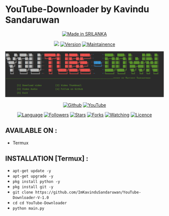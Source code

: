# YouTube-Downloader by Kavindu Sandaruwan

<p align="center">
<a href="https://bit.ly/2P2Krrr"><img title="Made in SRILANKA" src="https://img.shields.io/badge/MADE%20IN-SRILANKA-SCRIPT?colorA=%23ff8100&colorB=%23017e40&colorC=%23ff0000&style=for-the-badge"></a>
</p>

<p align="center">
<a href="https://bit.ly/2P2Krrr"><img src="https://img.shields.io/badge/Tool-YTD-blue.svg"></a>
<a href="https://bit.ly/2P2Krrr"><img title="Version" src="https://img.shields.io/badge/Version-1.0-blue.svg?style=flat-square"></a>
<a href="https://bit.ly/2P2Krrr"><img title="Maintainence" src="https://img.shields.io/badge/Maintained%3F-yes-blue.svg"></a>
</p>

<img src="Screenshot (212).png">

<p align="center">
<a href="https://github.com/ImKavinduSandaruwan"><img title="Github" src="https://img.shields.io/badge/Im-Kavindu-brightgreen?style=for-the-badge&logo=github"></a>
<a href="https://www.youtube.com/"><img title="YouTube" src="https://img.shields.io/badge/YouTube-ImKavindu-red?style=for-the-badge&logo=Youtube"></a>
</p>

<p align="center">
<a href="https://github.com/ImKavinduSandaruwan"><img title="Language" src="https://img.shields.io/badge/Made%20with-Python-1f425f.svg?v=103"></a>
<a href="https://github.com/ImKavinduSandaruwan"><img title="Followers" src="https://img.shields.io/github/followers/ImKavinduSandaruwan?color=blue&style=flat-square"></a>
<a href="https://github.com/ImKavinduSandaruwan"><img title="Stars" src="https://img.shields.io/github/stars/ImKavinduSandaruwan/p-gen?color=red&style=flat-square"></a>
<a href="https://github.com/ImKavinduSandaruwan"><img title="Forks" src="https://img.shields.io/github/forks/ImKavinduSandaruwan/p-gen?color=red&style=flat-square"></a>
<a href="https://github.com/ImKavinduSandaruwan"><img title="Watching" src="https://img.shields.io/github/watchers/ImKavinduSandaruwan/p-gen?label=Watchers&color=blue&style=flat-square"></a>
<a href="https://github.com/ImKavinduSandaruwan"><img title="Licence" src="https://img.shields.io/badge/License-MIT-blue.svg"></a>
</p>

## AVAILABLE ON :

* Termux
## INSTALLATION [Termux] :

* `apt-get update -y`
* `apt-get upgrade -y`
* `pkg install python -y`
* `pkg install git -y`
* `git clone https://github.com/ImKavinduSandaruwan/YouTube-Downloader-V-1.0`
* `cd cd YouTube-Downloader`
* `python main.py`
